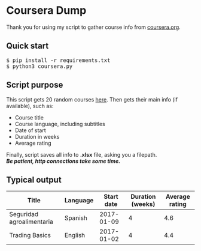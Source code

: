 # Coursera Dump

Thank you for using my script to gather course info from [coursera.org](www.coursera.org).

## Quick start
<pre>
$ pip install -r requirements.txt  
$ python3 coursera.py </pre>

## Script purpose

This script gets 20 random courses [here](https://www.coursera.org/sitemap~www~courses.xml).
Then gets their main info (if available), such as:  
* Course title
* Course language, including subtitles
* Date of start 
* Duration in weeks 
* Average rating
  
Finally, script saves all info to __.xlsx__ file, asking you a filepath.  
__*Be patient, http connections take some time.*__

## Typical output

Title | Language | Start date | Duration (weeks) | Average rating
--- | --- | --- | --- | ---
Seguridad agroalimentaria |	Spanish | 2017-01-09 |	4 |	4.6
Trading Basics | English |	2017-01-02 |	4 |	4.4
